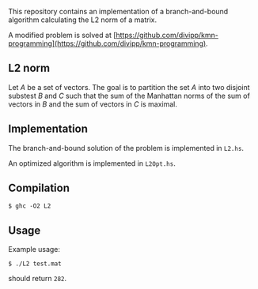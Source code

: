 
This repository contains an implementation of a branch-and-bound algorithm calculating the L2 norm of a matrix.

A modified problem is solved at [https://github.com/divipp/kmn-programming](https://github.com/divipp/kmn-programming).

## L2 norm

Let *A* be a set of vectors.
The goal is to partition the set $A$ into two disjoint substest $B$ and $C$ such
that the sum of the Manhattan norms of the sum of vectors in $B$ and the sum of vectors in $C$ is maximal.


## Implementation

The branch-and-bound solution of the problem is implemented in `L2.hs`.

An optimized algorithm is implemented in `L2Opt.hs`.

## Compilation

    $ ghc -O2 L2

## Usage

Example usage:

    $ ./L2 test.mat

should return `282`.
